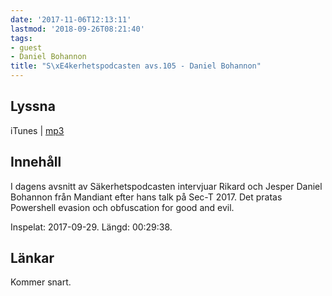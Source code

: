 ```yaml
---
date: '2017-11-06T12:13:11'
lastmod: '2018-09-26T08:21:40'
tags:
- guest
- Daniel Bohannon
title: "S\xE4kerhetspodcasten avs.105 - Daniel Bohannon"
---
```

## Lyssna

iTunes \| [mp3](http://traffic.libsyn.com/sakerhetspodcasten/SEC-T_2017_Daniel_Bohannon.mp3)

## Innehåll

I dagens avsnitt av Säkerhetspodcasten intervjuar Rikard och Jesper Daniel Bohannon
från Mandiant efter hans talk på Sec-T 2017. Det pratas Powershell evasion och obfuscation
for good and evil.

Inspelat: 2017-09-29. Längd: 00:29:38.

## Länkar

Kommer snart.

